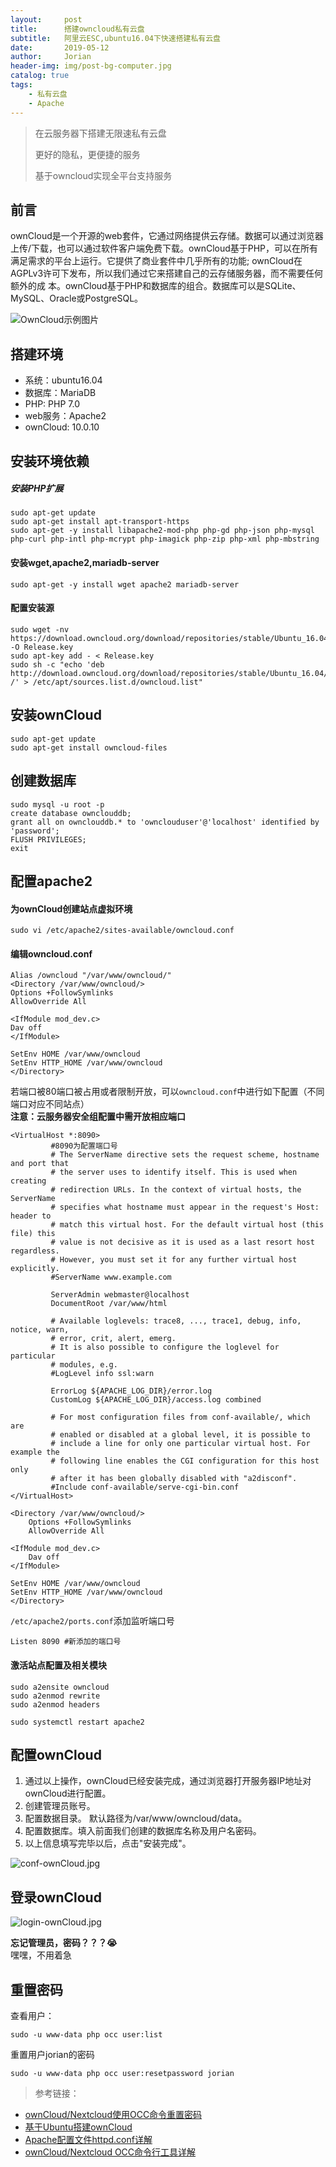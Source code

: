 ```yaml
---
layout:     post
title:      搭建owncloud私有云盘
subtitle:   阿里云ESC,ubuntu16.04下快速搭建私有云盘
date:       2019-05-12
author:     Jorian
header-img: img/post-bg-computer.jpg
catalog: true
tags:
    - 私有云盘
    - Apache
---
```


>在云服务器下搭建无限速私有云盘
>
>更好的隐私，更便捷的服务
>
>基于owncloud实现全平台支持服务

## 前言

ownCloud是一个开源的web套件，它通过网络提供云存储。数据可以通过浏览器上传/下载，也可以通过软件客户端免费下载。ownCloud基于PHP，可以在所有满足需求的平台上运行。它提供了商业套件中几乎所有的功能; ownCloud在AGPLv3许可下发布，所以我们通过它来搭建自己的云存储服务器，而不需要任何额外的成
本。ownCloud基于PHP和数据库的组合。数据库可以是SQLite、MySQL、Oracle或PostgreSQL。


![OwnCloud示例图片](https://i.loli.net/2019/05/12/5cd7f165d884d.png)




## 搭建环境

- 系统：ubuntu16.04
- 数据库：MariaDB
- PHP: PHP 7.0
- web服务：Apache2
- ownCloud: 10.0.10



## 安装环境依赖

##### 安装PHP扩展

```
sudo apt-get update
sudo apt-get install apt-transport-https
sudo apt-get -y install libapache2-mod-php php-gd php-json php-mysql php-curl php-intl php-mcrypt php-imagick php-zip php-xml php-mbstring
```

#### 安装wget,apache2,mariadb-server

```
sudo apt-get -y install wget apache2 mariadb-server 
```

#### 配置安装源

```
sudo wget -nv https://download.owncloud.org/download/repositories/stable/Ubuntu_16.04/Release.key -O Release.key
sudo apt-key add - < Release.key 
sudo sh -c "echo 'deb http://download.owncloud.org/download/repositories/stable/Ubuntu_16.04/ /' > /etc/apt/sources.list.d/owncloud.list"
```



## 安装ownCloud

```
sudo apt-get update
sudo apt-get install owncloud-files
```



## 创建数据库

```
sudo mysql -u root -p
create database ownclouddb;
grant all on ownclouddb.* to 'ownclouduser'@'localhost' identified by 'password';
FLUSH PRIVILEGES;
exit
```



## 配置apache2

#### 为ownCloud创建站点虚拟环境

```
sudo vi /etc/apache2/sites-available/owncloud.conf
```

#### 编辑owncloud.conf

```
Alias /owncloud "/var/www/owncloud/"
<Directory /var/www/owncloud/>
Options +FollowSymlinks
AllowOverride All

<IfModule mod_dev.c>
Dav off 
</IfModule>

SetEnv HOME /var/www/owncloud
SetEnv HTTP_HOME /var/www/owncloud
</Directory>
```
若端口被80端口被占用或者限制开放，可以`owncloud.conf`中进行如下配置（不同端口对应不同站点）  
**注意：云服务器安全组配置中需开放相应端口**
```
<VirtualHost *:8090>
		 #8090为配置端口号
         # The ServerName directive sets the request scheme, hostname and port that
         # the server uses to identify itself. This is used when creating
         # redirection URLs. In the context of virtual hosts, the ServerName
         # specifies what hostname must appear in the request's Host: header to
         # match this virtual host. For the default virtual host (this file) this
         # value is not decisive as it is used as a last resort host regardless.
         # However, you must set it for any further virtual host explicitly.
         #ServerName www.example.com
 
         ServerAdmin webmaster@localhost
         DocumentRoot /var/www/html
 
         # Available loglevels: trace8, ..., trace1, debug, info, notice, warn,
         # error, crit, alert, emerg.
         # It is also possible to configure the loglevel for particular
         # modules, e.g.
         #LogLevel info ssl:warn
 
         ErrorLog ${APACHE_LOG_DIR}/error.log
         CustomLog ${APACHE_LOG_DIR}/access.log combined
 
         # For most configuration files from conf-available/, which are
         # enabled or disabled at a global level, it is possible to
         # include a line for only one particular virtual host. For example the
         # following line enables the CGI configuration for this host only
         # after it has been globally disabled with "a2disconf".
         #Include conf-available/serve-cgi-bin.conf
</VirtualHost>

<Directory /var/www/owncloud/>
	Options +FollowSymlinks
	AllowOverride All

<IfModule mod_dev.c>
	Dav off
</IfModule>
 
SetEnv HOME /var/www/owncloud
SetEnv HTTP_HOME /var/www/owncloud
</Directory>
```

`/etc/apache2/ports.conf`添加监听端口号

```
Listen 8090 #新添加的端口号
```

#### 激活站点配置及相关模块

```
sudo a2ensite owncloud
sudo a2enmod rewrite
sudo a2enmod headers

sudo systemctl restart apache2
```


## 配置ownCloud

1. 通过以上操作，ownCloud已经安装完成，通过浏览器打开服务器IP地址对ownCloud进行配置。
2. 创建管理员账号。
3. 配置数据目录。 默认路径为/var/www/owncloud/data。
4. 配置数据库。填入前面我们创建的数据库名称及用户名密码。
5. 以上信息填写完毕以后，点击"安装完成"。

![conf-ownCloud.jpg](https://i.loli.net/2019/05/12/5cd7fa302be35.jpg)


## 登录ownCloud

![login-ownCloud.jpg](https://i.loli.net/2019/05/12/5cd7faa7c16b3.jpg)



**忘记管理员，密码？？？😭**  
嘿嘿，不用着急



## 重置密码

查看用户：
```
sudo -u www-data php occ user:list
```
重置用户jorian的密码
```
sudo -u www-data php occ user:resetpassword jorian
```



> 参考链接：
- [ownCloud/Nextcloud使用OCC命令重置密码](https://www.orgleaf.com/2147.html)
- [基于Ubuntu搭建ownCloud](https://www.kclouder.cn/ubuntu-owncloud/)
- [Apache配置文件httpd.conf详解](https://www.jianshu.com/p/c36dd3946e74)
- [ownCloud/Nextcloud OCC命令行工具详解](https://blog.csdn.net/qq_33468857/article/details/85869001)

